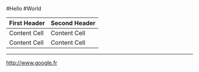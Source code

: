  #Hello
 #World

  First Header  | Second Header
  ------------- | -------------
  Content Cell  | Content Cell
  Content Cell  | Content Cell
_____


http://www.google.fr
